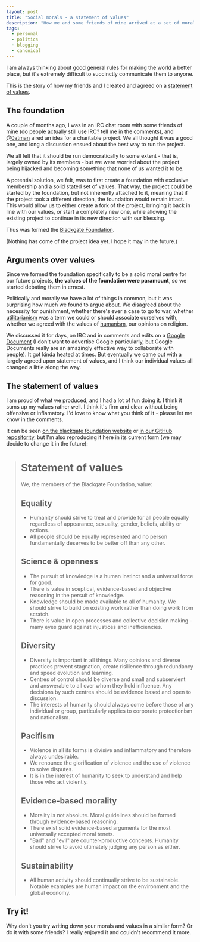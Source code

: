 ```yaml
---
layout: post
title: "Social morals - a statement of values"
description: "How me and some friends of mine arrived at a set of moral guidelines, and why it was so inspiring for me"
tags:
  - personal
  - politics
  - blogging
  - canonical
---
```


I am always thinking about good general rules for making the world a better place, but it's extremely difficult to succinctly communicate them to anyone.

This is the story of how my friends and I created and agreed on a [statement of values](#statement).

## The foundation

A couple of months ago, I was in an IRC chat room with some friends of mine (do people actually still use IRC? tell me in the comments), and [@0atman](https://twitter.com/0atman) aired an idea for a charitable project. We all thought it was a good one, and long a discussion ensued about the best way to run the project.

We all felt that it should be run democratically to some extent - that is, largely owned by its members - but we were worried about the project being hijacked and becoming something that none of us wanted it to be.

A potential solution, we felt, was to first create a foundation with exclusive membership and a solid stated set of values. That way, the project could be started by the foundation, but not inherently attached to it, meaning that if the project took a different direction, the foundation would remain intact. This would allow us to either create a fork of the project, bringing it back in line with our values, or start a completely new one, while allowing the existing project to continue in its new direction with our blessing.

Thus was formed the [Blackgate Foundation](http://blackgatefoundation.org/).

(Nothing has come of the project idea yet. I hope it may in the future.)

## Arguments over values

Since we formed the foundation specifically to be a solid moral centre for our future projects, **the values of the foundation were paramount**, so we started debating them in ernest.

Politically and morally we have a lot of things in common, but it was surprising how much we found to argue about. We disagreed about the necessity for punishment, whether there's ever a case to go to war, whether [utilitarianism](http://en.wikipedia.org/wiki/Utilitarianism) was a term we could or should associate ourselves with, whether we agreed with the values of [humanism](http://en.wikipedia.org/wiki/Humanism), our opinions on religion.

We discussed it for days, on IRC and in comments and edits on a [Google Document](http://en.wikipedia.org/wiki/Google_document) (I don't want to advertise Google particularly, but Google Documents really are an amazingly effective way to collaborate with people). It got kinda heated at times. But eventually we came out with a largely agreed upon statement of values, and I think our individual values all changed a little along the way.

<a name="statement"></a>

## The statement of values

I am proud of what we produced, and I had a lot of fun doing it. I think it sums up my values rather well. I think it's firm and clear without being offensive or inflamatory. I'd love to know what you think of it - please let me know in the comments.

It can be seen [on the blackgate foundation website](http://blackgatefoundation.org/post/51405181240/about) or [in our GitHub repositority](https://github.com/blackgate-foundation/charter/blob/master/statement-of-values.md), but I'm also reproducing it here in its current form (we may decide to change it in the future):

> # Statement of values
>
> We, the members of the Blackgate Foundation, value:
>
> ## Equality
>
> - Humanity should strive to treat and provide for all people equally regardless of appearance, sexuality, gender, beliefs, ability or actions.
> - All people should be equally represented and no person fundamentally deserves to be better off than any other.
>
> ## Science & openness
>
> - The pursuit of knowledge is a human instinct and a universal force for good.
> - There is value in sceptical, evidence-based and objective reasoning in the persuit of knowledge.
> - Knowledge should be made available to all of humanity. We should strive to build on existing work rather than doing work from scratch.
> - There is value in open processes and collective decision making - many eyes guard against injustices and inefficiencies.
>
> ## Diversity
>
> - Diversity is important in all things. Many opinions and diverse practices prevent stagnation, create risilience through redundancy and speed evolution and learning.
> - Centres of control should be diverse and small and subservient and answerable to all over whom they hold influence. Any decisions by such centres should be evidence based and open to discussion.
> - The interests of humanity should always come before those of any individual or group, particularly applies to corporate protectionism and nationalism.
>
> ## Pacifism
>
> - Violence in all its forms is divisive and inflammatory and therefore always undesirable.
> - We renounce the glorification of violence and the use of violence to solve disputes.
> - It is in the interest of humanity to seek to understand and help those who act violently.
>
> ## Evidence-based morality
>
> - Morality is not absolute. Moral guidelines should be formed through evidence-based reasoning.
> - There exist solid evidence-based arguments for the most universally accepted moral tenets.
> - "Bad" and "evil" are counter-productive concepts. Humanity should strive to avoid ultimately judging any person as either.
>
> ## Sustainability
>
> - All human activity should continually strive to be sustainable. Notable examples are human impact on the environment and the global economy.

## Try it!

Why don't you try writing down your morals and values in a similar form? Or do it with some friends? I really enjoyed it and couldn't recommend it more.
